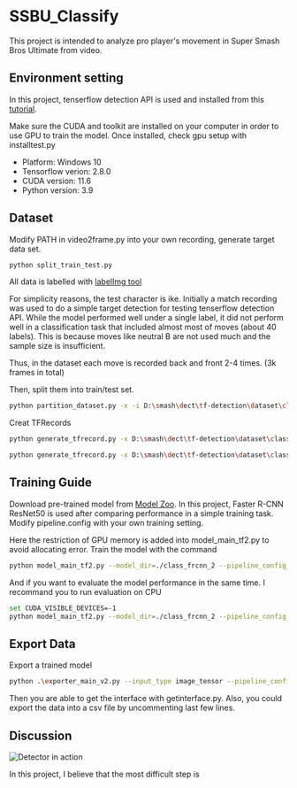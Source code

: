 # SSBU_Classify

This project is intended to analyze pro player's movement in Super Smash Bros Ultimate from video. 

## Environment setting
In this project, tenserflow detection API is used and installed from this [tutorial](https://tensorflow-object-detection-api-tutorial.readthedocs.io).

Make sure the CUDA and toolkit are installed on your computer in order to use GPU to train the model. Once installed, check gpu setup with installtest.py
+ Platform: Windows 10 
+ Tensorflow verion: 2.8.0
+ CUDA version: 11.6
+ Python version: 3.9

## Dataset
Modify PATH in video2frame.py into your own recording, generate target data set.
```bash
python split_train_test.py
```
All data is labelled with [labelImg tool](https://github.com/tzutalin/labelImg) 

For simplicity reasons, the test character is ike. Initially a match recording was used to do a simple target detection for testing tenserflow detection API. While the model performed well under a single label, it did not perform well in a classification task that included almost most of moves (about 40 labels). This is because moves like neutral B are not used much and the sample size is insufficient.

Thus, in the dataset each move is recorded back and front 2-4 times. (3k frames in total)

Then, split them into train/test set.
```bash
python partition_dataset.py -x -i D:\smash\dect\tf-detection\dataset\classify_2\ -r 0.1
```

Creat TFRecords
```bash
python generate_tfrecord.py -x D:\smash\dect\tf-detection\dataset\classify_2\train -l D:\smash\dect\tf-detection\dataset\classify_2/label_map.pbtxt -o D:\smash\dect\tf-detection\dataset\classify_2/train.record

python generate_tfrecord.py -x D:\smash\dect\tf-detection\dataset\classify_2\train -l D:\smash\dect\tf-detection\dataset\classify_2/label_map.pbtxt -o D:\smash\dect\tf-detection\dataset\classify_2/test.record
```
## Training Guide

Download pre-trained model from [Model Zoo](https://github.com/tensorflow/models/blob/master/research/object_detection/g3doc/tf2_detection_zoo.md). In this project, Faster R-CNN ResNet50 is used after comparing performance in a simple training task. Modify pipeline.config with your own training setting.

Here the restriction of GPU memory is added into model_main_tf2.py to avoid allocating error.  Train the model with the command

```bash
python model_main_tf2.py --model_dir=./class_frcnn_2 --pipeline_config_path=./class_frcnn_2/pipeline.config 
```

And if you want to evaluate the model performance in the same time. I recommand you to run evaluation on CPU 

```bash
set CUDA_VISIBLE_DEVICES=-1 
python model_main_tf2.py --model_dir=./class_frcnn_2 --pipeline_config_path=./class_frcnn_2/pipeline.config --checkpoint_dir=./class_frcnn_2
```

## Export Data
Export a trained model 
```bash
python .\exporter_main_v2.py --input_type image_tensor --pipeline_config_path .\class_frcnn_2\pipeline.config --trained_checkpoint_dir .\class_frcnn_2\ --output_directory .\exported-models\class_frcnn_2_20k
```

Then you are able to get the interface with getinterface.py. Also, you could export the data into a csv file by uncommenting last few lines.

## Discussion
![Detector in action](doc/fromdataset.gif)

In this project, I believe that the most difficult step is 


